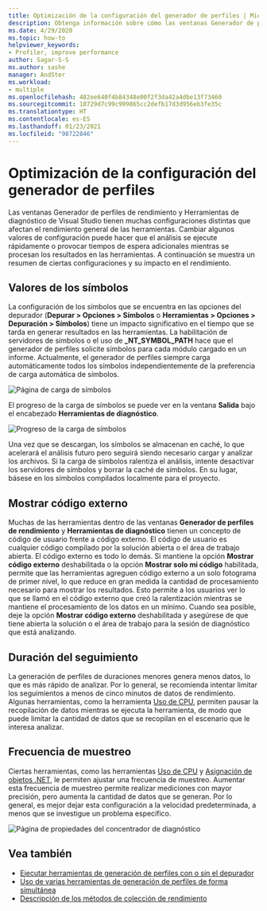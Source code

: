 ```yaml
---
title: Optimización de la configuración del generador de perfiles | Microsoft Docs
description: Obtenga información sobre cómo las ventanas Generador de perfiles de rendimiento y Herramientas de diagnóstico de Visual Studio tienen muchas opciones de configuración distintas que afectan al rendimiento general de las herramientas.
ms.date: 4/29/2020
ms.topic: how-to
helpviewer_keywords:
- Profiler, improve performance
author: Sagar-S-S
ms.author: sashe
manager: AndSter
ms.workload:
- multiple
ms.openlocfilehash: 482ee640f4b84348e00f2f3da42a4dbe13f73460
ms.sourcegitcommit: 18729d7c99c999865cc2defb17d3d956eb3fe35c
ms.translationtype: HT
ms.contentlocale: es-ES
ms.lasthandoff: 01/23/2021
ms.locfileid: "98722846"
---
```

# <a name="optimizing-profiler-settings"></a>Optimización de la configuración del generador de perfiles

Las ventanas Generador de perfiles de rendimiento y Herramientas de diagnóstico de Visual Studio tienen muchas configuraciones distintas que afectan el rendimiento general de las herramientas. Cambiar algunos valores de configuración puede hacer que el análisis se ejecute rápidamente o provocar tiempos de espera adicionales mientras se procesan los resultados en las herramientas. A continuación se muestra un resumen de ciertas configuraciones y su impacto en el rendimiento.

## <a name="symbol-settings"></a>Valores de los símbolos

La configuración de los símbolos que se encuentra en las opciones del depurador (**Depurar > Opciones > Símbolos** o **Herramientas > Opciones > Depuración > Símbolos**) tiene un impacto significativo en el tiempo que se tarda en generar resultados en las herramientas. La habilitación de servidores de símbolos o el uso de **_NT_SYMBOL_PATH** hace que el generador de perfiles solicite símbolos para cada módulo cargado en un informe. Actualmente, el generador de perfiles siempre carga automáticamente todos los símbolos independientemente de la preferencia de carga automática de símbolos.

![Página de carga de símbolos](../profiling/media/symbolloading.png "Carga de símbolos")

El progreso de la carga de símbolos se puede ver en la ventana **Salida** bajo el encabezado **Herramientas de diagnóstico**.

![Progreso de la carga de símbolos](../profiling/media/symbolloadingprogress.png "Progreso de la carga de símbolos")

Una vez que se descargan, los símbolos se almacenan en caché, lo que acelerará el análisis futuro pero seguirá siendo necesario cargar y analizar los archivos. Si la carga de símbolos ralentiza el análisis, intente desactivar los servidores de símbolos y borrar la caché de símbolos. En su lugar, básese en los símbolos compilados localmente para el proyecto.

## <a name="show-external-code"></a>Mostrar código externo

Muchas de las herramientas dentro de las ventanas **Generador de perfiles de rendimiento** y **Herramientas de diagnóstico** tienen un concepto de código de usuario frente a código externo. El código de usuario es cualquier código compilado por la solución abierta o el área de trabajo abierta. El código externo es todo lo demás. Si mantiene la opción **Mostrar código externo** deshabilitada o la opción **Mostrar solo mi código** habilitada, permite que las herramientas agreguen código externo a un solo fotograma de primer nivel, lo que reduce en gran medida la cantidad de procesamiento necesario para mostrar los resultados. Esto permite a los usuarios ver lo que se llamó en el código externo que creó la ralentización mientras se mantiene el procesamiento de los datos en un mínimo. Cuando sea posible, deje la opción **Mostrar código externo** deshabilitada y asegúrese de que tiene abierta la solución o el área de trabajo para la sesión de diagnóstico que está analizando.

## <a name="trace-duration"></a>Duración del seguimiento

La generación de perfiles de duraciones menores genera menos datos, lo que es más rápido de analizar. Por lo general, se recomienda intentar limitar los seguimientos a menos de cinco minutos de datos de rendimiento. Algunas herramientas, como la herramienta [Uso de CPU](../profiling/cpu-usage.md), permiten pausar la recopilación de datos mientras se ejecuta la herramienta, de modo que puede limitar la cantidad de datos que se recopilan en el escenario que le interesa analizar.

## <a name="sampling-frequency"></a>Frecuencia de muestreo

Ciertas herramientas, como las herramientas [Uso de CPU](../profiling/cpu-usage.md) y [Asignación de objetos .NET](../profiling/dotnet-alloc-tool.md), le permiten ajustar una frecuencia de muestreo. Aumentar esta frecuencia de muestreo permite realizar mediciones con mayor precisión, pero aumenta la cantidad de datos que se generan. Por lo general, es mejor dejar esta configuración a la velocidad predeterminada, a menos que se investigue un problema específico.

![Página de propiedades del concentrador de diagnóstico](../profiling/media/diaghubpropertiespage.png "Página de propiedades del concentrador de diagnóstico")

## <a name="see-also"></a>Vea también

- [Ejecutar herramientas de generación de perfiles con o sin el depurador](../profiling/running-profiling-tools-with-or-without-the-debugger.md)
- [Uso de varias herramientas de generación de perfiles de forma simultánea](../profiling/use-multiple-profiler-tools-simultaneously.md)
- [Descripción de los métodos de colección de rendimiento](../profiling/understanding-performance-collection-methods-perf-profiler.md)
